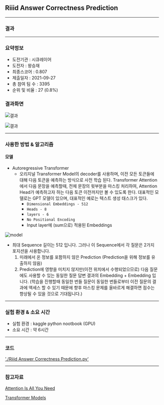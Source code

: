 ## Riiid Answer Correctness Prediction

------------

### 결과

----------------

### 요약정보

* 도전기관 : 시큐레이어
* 도전자 : 왕승재
* 최종스코어 : 0.807
* 제출일자 : 2021-09-27
* 총 참여 팀 수 : 3395
* 순위 및 비율 : 27 (0.8%)

### 결과화면

![결과](screanshot/score.png)

![결과](screanshot/leaderboard.png)

----------

### 사용한 방법 & 알고리즘

#### 모델

* Autoregressive Transformer
  * 오리지널 Transformer Model의 decoder를 사용하며, 이전 모든 토큰들에 대해 다음 토큰을 예측하는 방식으로 사전 학습 된다. Transformer Attention에서 다음 문장을 예측할때, 전체 문장의 윗부분을 마스킹 처리하여,  Attention Head가 예측하고자 하는 다음 토큰 이전까지만 볼 수 있도록 한다. 대표적인 모델로는 GPT 모델이 있으며, 대표적인 예로는 텍스트 생성 태스크가 있다.
    * `Dimensional Embeddings - 512`
    * `Heads - 8`
    * `layers - 6`
    * `No Positional Encoding`
    * Input layer에 (sum으로) 적용된 Embeddings

![model](screanshot/model.png)

* 최대 Sequence 길이는 512 입니다. 그러나 이 Sequence에서 각 질문은 2가지 포지션을 사용합니다.
  	1. 미래에서 온 정보를 포함하지 않은 Prediction (Prediction을 위해 정보를 유출하지 않음)
   	2. Prediction에 영향을 미치지 않지만(이전 위치에서 수행되었으므로) 다음 질문에도 사용할 수 있는 동일한 질문 답변 결과의 Embedding + Embedding 입니다. (학습을 진행할때 동일한 번들 질문이 동일한 번들로부터 이전 질문의 결과에 액세스 할 수 있기 때문에 향후 마스킹 문제를 올바르게 해결하면 점수는 향상될 수 있을 것으로 기대됩니다.)

-------------

### 실험 환경 & 소요 시간

* 실험 환경 : kaggle python nootbook (GPU)
* 소요 시간 : 약 6시간

-----------

### 코드

['./Riiid Answer Correctness Prediction.py'](https://github.com/essential2189/AI_Competitions_2/blob/main/kaggle/Riiid%20Answer%20Correctness%20Prediction/Riiid%20Answer%20Correctness%20Prediction.py)

-----------

### 참고자료

[Attention Is All You Need](https://arxiv.org/abs/1706.03762)

[Transformer Models](https://huggingface.co/docs/transformers/model_summary)

